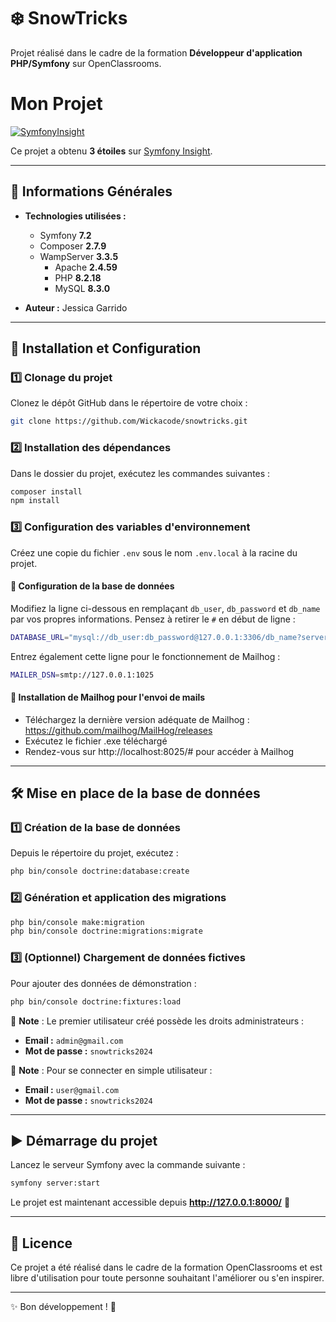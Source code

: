 # ❄️ SnowTricks

Projet réalisé dans le cadre de la formation **Développeur d'application PHP/Symfony** sur OpenClassrooms.

# Mon Projet

[![SymfonyInsight](https://insight.symfony.com/projects/045caa3f-e39f-4447-b490-c9523b289f85/big.svg)](https://insight.symfony.com/projects/045caa3f-e39f-4447-b490-c9523b289f85)

Ce projet a obtenu **3 étoiles** sur [Symfony Insight](https://insight.symfony.com/).


---

## 📌 Informations Générales

- **Technologies utilisées :**
  - Symfony **7.2**
  - Composer **2.7.9**
  - WampServer **3.3.5**
    - Apache **2.4.59**
    - PHP **8.2.18**
    - MySQL **8.3.0**

- **Auteur :** Jessica Garrido

---

## 🚀 Installation et Configuration

### 1️⃣ Clonage du projet

Clonez le dépôt GitHub dans le répertoire de votre choix :

```bash
git clone https://github.com/Wickacode/snowtricks.git
```

### 2️⃣ Installation des dépendances

Dans le dossier du projet, exécutez les commandes suivantes :

```bash
composer install
npm install
```

### 3️⃣ Configuration des variables d'environnement

Créez une copie du fichier `.env` sous le nom `.env.local` à la racine du projet. 

#### 🔹 Configuration de la base de données

Modifiez la ligne ci-dessous en remplaçant `db_user`, `db_password` et `db_name` par vos propres informations. Pensez à retirer le `#` en début de ligne :

```bash
DATABASE_URL="mysql://db_user:db_password@127.0.0.1:3306/db_name?serverVersion=8.0.32&charset=utf8mb4"
```

Entrez également cette ligne pour le fonctionnement de Mailhog :
```bash
MAILER_DSN=smtp://127.0.0.1:1025
```

#### 🔹 Installation de Mailhog pour l'envoi de mails

- Téléchargez la dernière version adéquate de Mailhog :
https://github.com/mailhog/MailHog/releases
- Exécutez le fichier .exe téléchargé
- Rendez-vous sur http://localhost:8025/# pour accéder à Mailhog

---

## 🛠️ Mise en place de la base de données

### 1️⃣ Création de la base de données

Depuis le répertoire du projet, exécutez :

```bash
php bin/console doctrine:database:create
```

### 2️⃣ Génération et application des migrations

```bash
php bin/console make:migration
php bin/console doctrine:migrations:migrate
```

### 3️⃣ (Optionnel) Chargement de données fictives

Pour ajouter des données de démonstration :

```bash
php bin/console doctrine:fixtures:load
```

📌 **Note** : Le premier utilisateur créé possède les droits administrateurs :

- **Email :** `admin@gmail.com`
- **Mot de passe :** `snowtricks2024`

📌 **Note** : Pour se connecter en simple utilisateur :

- **Email :** `user@gmail.com`
- **Mot de passe :** `snowtricks2024`

---

## ▶️ Démarrage du projet

Lancez le serveur Symfony avec la commande suivante :

```bash
symfony server:start
```

Le projet est maintenant accessible depuis **http://127.0.0.1:8000/** 🎉

---

## 📜 Licence

Ce projet a été réalisé dans le cadre de la formation OpenClassrooms et est libre d'utilisation pour toute personne souhaitant l'améliorer ou s'en inspirer.

---

✨ Bon développement ! 🚀
